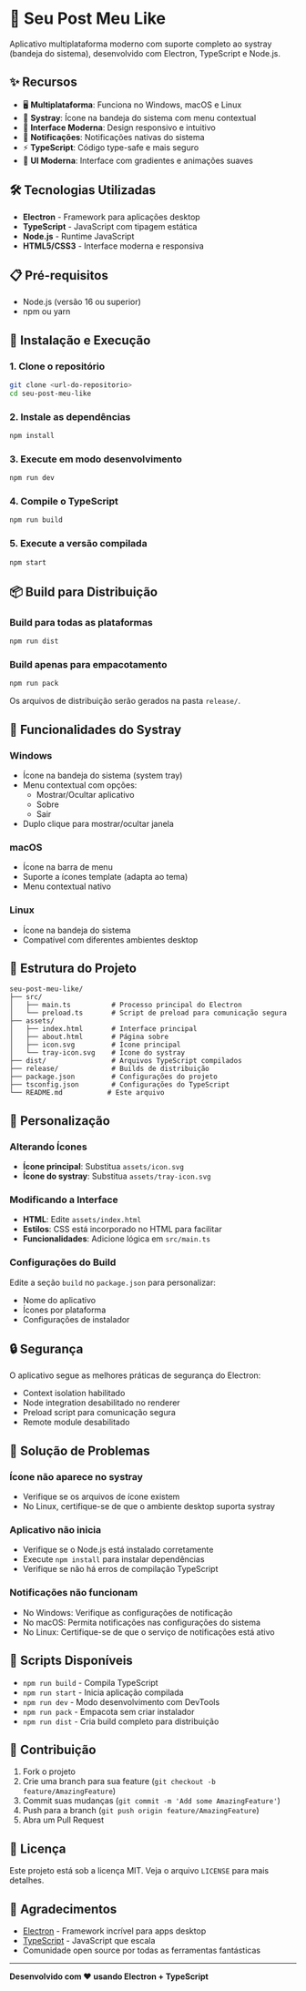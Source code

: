 # 🚀 Seu Post Meu Like

Aplicativo multiplataforma moderno com suporte completo ao systray (bandeja do sistema), desenvolvido com Electron, TypeScript e Node.js.

## ✨ Recursos

- 🖥️ **Multiplataforma**: Funciona no Windows, macOS e Linux
- 🔔 **Systray**: Ícone na bandeja do sistema com menu contextual
- 📱 **Interface Moderna**: Design responsivo e intuitivo
- 🔔 **Notificações**: Notificações nativas do sistema
- ⚡ **TypeScript**: Código type-safe e mais seguro
- 🎨 **UI Moderna**: Interface com gradientes e animações suaves

## 🛠️ Tecnologias Utilizadas

- **Electron** - Framework para aplicações desktop
- **TypeScript** - JavaScript com tipagem estática
- **Node.js** - Runtime JavaScript
- **HTML5/CSS3** - Interface moderna e responsiva

## 📋 Pré-requisitos

- Node.js (versão 16 ou superior)
- npm ou yarn

## 🚀 Instalação e Execução

### 1. Clone o repositório
```bash
git clone <url-do-repositorio>
cd seu-post-meu-like
```

### 2. Instale as dependências
```bash
npm install
```

### 3. Execute em modo desenvolvimento
```bash
npm run dev
```

### 4. Compile o TypeScript
```bash
npm run build
```

### 5. Execute a versão compilada
```bash
npm start
```

## 📦 Build para Distribuição

### Build para todas as plataformas
```bash
npm run dist
```

### Build apenas para empacotamento
```bash
npm run pack
```

Os arquivos de distribuição serão gerados na pasta `release/`.

## 🎯 Funcionalidades do Systray

### Windows
- Ícone na bandeja do sistema (system tray)
- Menu contextual com opções:
  - Mostrar/Ocultar aplicativo
  - Sobre
  - Sair
- Duplo clique para mostrar/ocultar janela

### macOS
- Ícone na barra de menu
- Suporte a ícones template (adapta ao tema)
- Menu contextual nativo

### Linux
- Ícone na bandeja do sistema
- Compatível com diferentes ambientes desktop

## 🔧 Estrutura do Projeto

```
seu-post-meu-like/
├── src/
│   ├── main.ts          # Processo principal do Electron
│   └── preload.ts       # Script de preload para comunicação segura
├── assets/
│   ├── index.html       # Interface principal
│   ├── about.html       # Página sobre
│   ├── icon.svg         # Ícone principal
│   └── tray-icon.svg    # Ícone do systray
├── dist/                # Arquivos TypeScript compilados
├── release/             # Builds de distribuição
├── package.json         # Configurações do projeto
├── tsconfig.json        # Configurações do TypeScript
└── README.md           # Este arquivo
```

## 🎨 Personalização

### Alterando Ícones
- **Ícone principal**: Substitua `assets/icon.svg`
- **Ícone do systray**: Substitua `assets/tray-icon.svg`

### Modificando a Interface
- **HTML**: Edite `assets/index.html`
- **Estilos**: CSS está incorporado no HTML para facilitar
- **Funcionalidades**: Adicione lógica em `src/main.ts`

### Configurações do Build
Edite a seção `build` no `package.json` para personalizar:
- Nome do aplicativo
- Ícones por plataforma
- Configurações de instalador

## 🔒 Segurança

O aplicativo segue as melhores práticas de segurança do Electron:
- Context isolation habilitado
- Node integration desabilitado no renderer
- Preload script para comunicação segura
- Remote module desabilitado

## 🐛 Solução de Problemas

### Ícone não aparece no systray
- Verifique se os arquivos de ícone existem
- No Linux, certifique-se de que o ambiente desktop suporta systray

### Aplicativo não inicia
- Verifique se o Node.js está instalado corretamente
- Execute `npm install` para instalar dependências
- Verifique se não há erros de compilação TypeScript

### Notificações não funcionam
- No Windows: Verifique as configurações de notificação
- No macOS: Permita notificações nas configurações do sistema
- No Linux: Certifique-se de que o serviço de notificações está ativo

## 📝 Scripts Disponíveis

- `npm run build` - Compila TypeScript
- `npm run start` - Inicia aplicação compilada
- `npm run dev` - Modo desenvolvimento com DevTools
- `npm run pack` - Empacota sem criar instalador
- `npm run dist` - Cria build completo para distribuição

## 🤝 Contribuição

1. Fork o projeto
2. Crie uma branch para sua feature (`git checkout -b feature/AmazingFeature`)
3. Commit suas mudanças (`git commit -m 'Add some AmazingFeature'`)
4. Push para a branch (`git push origin feature/AmazingFeature`)
5. Abra um Pull Request

## 📄 Licença

Este projeto está sob a licença MIT. Veja o arquivo `LICENSE` para mais detalhes.

## 🙏 Agradecimentos

- [Electron](https://electronjs.org/) - Framework incrível para apps desktop
- [TypeScript](https://typescriptlang.org/) - JavaScript que escala
- Comunidade open source por todas as ferramentas fantásticas

---

**Desenvolvido com ❤️ usando Electron + TypeScript**